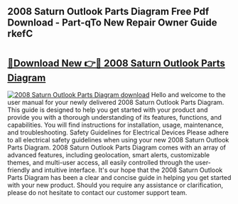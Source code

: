 ## 2008 Saturn Outlook Parts Diagram Free Pdf Download - Part-qTo New Repair Owner Guide rkefC

# <h2><a href="http://dfs3nb.blite.top/?on=2008+Saturn+Outlook+Parts+Diagram">🔗Download New 👉🔴 2008 Saturn Outlook Parts Diagram</a></h2>

[![2008 Saturn Outlook Parts Diagram download](https://i.imgur.com/lujVjoI.png)](http://dfs3nb.blite.top/?on=2008+Saturn+Outlook+Parts+Diagram)
Hello and welcome to the user manual for your newly delivered 2008 Saturn Outlook Parts Diagram. This guide is designed to help you get started with your product and provide you with a thorough understanding of its features, functions, and capabilities. You will find instructions for installation, usage, maintenance, and troubleshooting. Safety Guidelines for Electrical Devices Please adhere to all electrical safety guidelines when using your new 2008 Saturn Outlook Parts Diagram. 2008 Saturn Outlook Parts Diagram comes with an array of advanced features, including geolocation, smart alerts, customizable themes, and multi-user access, all easily controlled through the user-friendly and intuitive interface. It's our hope that the 2008 Saturn Outlook Parts Diagram has been a clear and concise guide in helping you get started with your new product. Should you require any assistance or clarification, please do not hesitate to contact our customer support team.
